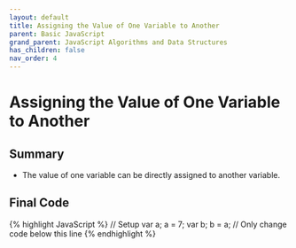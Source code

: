 ```yaml
---
layout: default
title: Assigning the Value of One Variable to Another
parent: Basic JavaScript
grand_parent: JavaScript Algorithms and Data Structures
has_children: false
nav_order: 4
---
```

# Assigning the Value of One Variable to Another
## Summary
- The value of one variable can be directly assigned to another variable.

## Final Code

{% highlight JavaScript %}
// Setup
var a;
a = 7;
var b;
b = a;
// Only change code below this line
{% endhighlight %}